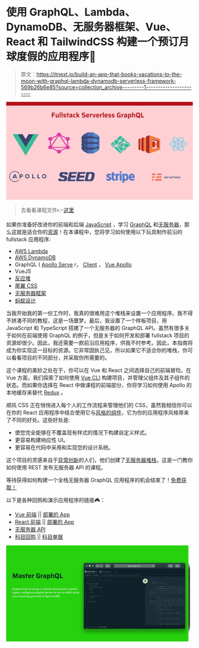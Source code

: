 # 使用 GraphQL、Lambda、DynamoDB、无服务器框架、Vue、React 和 TailwindCSS 构建一个预订月球度假的应用程序🌝

> 原文：<https://itnext.io/build-an-app-that-books-vacations-to-the-moon-with-graphql-lambda-dynamodb-serverless-framework-569b26b6e85?source=collection_archive---------1----------------------->

![](img/29ce00211bb4418f42eec564ea07690b.png)

> 去看看课程文件👉[这里](https://fsgql.com/)

如果你准备好改进你的前端和后端 [JavaScript](https://developer.mozilla.org/en-US/docs/Web/JavaScript) ，学习 [GraphQL](https://graphql.org/) 和[无服务器](https://martinfowler.com/articles/serverless.html)，那么这就是适合你的[资源](https://fsgql.com/)！在本课程中，您将学习如何使用以下玩具制作前沿的 fullstack 应用程序:

*   [AWS Lambda](https://aws.amazon.com/lambda/?c=ser&sec=srv)
*   [AWS DynamoDB](https://aws.amazon.com/dynamodb/?c=ser&sec=srv)
*   GraphQL ( [Apollo Serve](https://www.apollographql.com/docs/apollo-server/) r， [Client](https://www.apollographql.com/docs/react/) ， [Vue Apollo](https://www.notion.so/Links-b512a3954ee24765a24ffd2fe17eaf6c#a60a67d807a047caae789682fb9fea26)
*   VueJS
*   [反应堆](https://reactjs.org/)
*   [尾翼 CSS](https://tailwindcss.com/)
*   [无服务器框架](https://www.serverless.com/)
*   [蚂蚁设计](https://ant.design/)

当我开始我的第一份工作时，我真的很难用这个堆栈来设置一个应用程序。我不得不拼凑不同的教程，这是一场噩梦。最后，我设置了一个样板项目，用 JavaScript 和 TypeScript 搭建了一个无服务器的 GraphQL API。虽然有很多关于如何在前端使用 GraphQL 的例子，但是关于如何开发和部署 fullstack 项目的资源却很少。因此，我还需要一款前沿应用程序，供我不时参考。因此，本指南将成为你实现这一目标的资源。它非常固执己见，所以如果它不适合你的堆栈，你可以看看项目的不同部分，并采取你所需要的。

这个课程的美妙之处在于，你可以在 Vue 和 React 之间选择自己的前端冒险。在 Vue 方面，我们探索了如何使用 [Vue CLI](https://cli.vuejs.org/) 构建项目，并管理父组件及其子组件的状态。而如果你选择在 React 中做课程的前端部分，你将学习如何使用 Apollo 的本地缓存来替代 [Redux](https://redux.js.org/) 。

顺风 CSS 正在悄悄进入每个人的工作流程来管理他们的 CSS，虽然我相信你可以在你的 React 应用程序中结合使用它与[风格的组件](https://styled-components.com/)，它为你的应用程序风格带来了不同的好处。这些好处是:

*   使您完全能够在不覆盖现有样式的情况下构建自定义样式。
*   更容易构建响应性 UI。
*   更容易在代码中采用和实现您的设计系统。

这个项目的灵感来自于[异常创新](https://anoma.ly/)的人们，他们创建了[无服务器堆栈](https://serverless-stack.com/)，这是一门教你如何使用 REST 发布无服务器 API 的课程。

等待获得如何构建一个全栈无服务器 GraphQL 应用程序的机会结束了！[免费获取！](https://fsgql.com/)

以下是各种回购和演示应用程序的链接🎮：

*   [Vue 前端](https://lunar-tour-vue.netlify.app/) || [部署的 App](https://github.com/Fullstack-Serverless-GraphQL/lunar-tour-frontend)
*   [React 前端](https://github.com/Fullstack-Serverless-GraphQL/lunar-tour-react) || [部署的 App](https://lunar-tour-react.netlify.app/)
*   [无服务器 API](https://github.com/Fullstack-Serverless-GraphQL/lunar-tour-api)
*   [科目回购](https://github.com/Fullstack-Serverless-GraphQL/fullstack-serverless-graphql-docs) || [科目单据](https://fsgql.com/)

![](img/7a7e935bfe3bc8381a1afd1720734fca.png)
